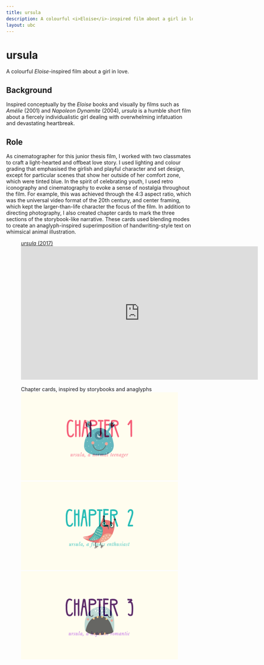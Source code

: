 ```yaml
---
title: ursula
description: A colourful <i>Eloise</i>-inspired film about a girl in love.
layout: ubc
---
```


<div class="project-title">
	<h1>ursula</h1>
	<p class="desc">A colourful <i>Eloise</i>-inspired film about a girl in love.</p>
</div>

<div class="writeup">
	<h2>Background</h2>
		<p>Inspired conceptually by the <i>Eloise</i> books and visually by films such as <i>Amélie</i> (2001) and <i>Napoleon Dynamite</i> (2004), <i>ursula</i> is a humble short film about a fiercely individualistic girl dealing with overwhelming infatuation and devastating heartbreak.</p>
	<h2>Role</h2>
		<p>As cinematographer for this junior thesis film, I worked with two classmates to craft a light-hearted and offbeat love story. I used lighting and colour grading that emphasised the girlish and playful character and set design, except for particular scenes that show her outside of her comfort zone, which were tinted blue. In the spirit of celebrating youth, I used retro iconography and cinematography to evoke a sense of nostalgia throughout the film. For example, this was achieved through the 4:3 aspect ratio, which was the universal video format of the 20th century, and center framing, which kept the larger-than-life character the focus of the film. In addition to directing photography, I also created chapter cards to mark the three sections of the storybook-like narrative. These cards used blending modes to create an anaglyph-inspired superimposition of handwriting-style text on whimsical animal illustration.</p>
</div>

<div class="media">
	<figure>
		<figcaption><a href="https://vimeo.com/220745972"><i>ursula</i> (2017)</a></figcaption>
		<iframe src="https://player.vimeo.com/video/220745972?byline=0&portrait=0" width="640" height="360" frameborder="0" webkitallowfullscreen mozallowfullscreen allowfullscreen></iframe>
	</figure>
	<figure class="grid">
		<figcaption>Chapter cards, inspired by storybooks and anaglyphs</figcaption>
		<img src="/assets/img/ursula/chapter-1.png" alt="Chapter 1">
		<img src="/assets/img/ursula/chapter-2.png" alt="Chapter 2">
		<img src="/assets/img/ursula/chapter-3.png" alt="Chapter 3">
	</figure>
</div>